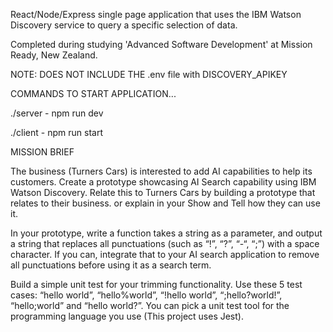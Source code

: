 React/Node/Express single page application that uses the IBM Watson Discovery service to query a specific selection of data.

Completed during studying 'Advanced Software Development' at Mission Ready, New Zealand.

NOTE: DOES NOT INCLUDE THE .env file with DISCOVERY_APIKEY

COMMANDS TO START APPLICATION...

./server - npm run dev

./client - npm run start

MISSION BRIEF

The business (Turners Cars) is interested to add AI capabilities to help its customers. Create a prototype showcasing AI Search capability using IBM Watson Discovery. Relate this to Turners Cars by building a prototype that relates to their business. or explain in your Show and Tell how they can use it.

In your prototype, write a function takes a string as a parameter, and output a string that replaces all punctuations (such as “!”, “?”, “-“, “;”) with a space character. If you can, integrate that to your AI search application to remove all punctuations before using it as a search term.

Build a simple unit test for your trimming functionality. Use these 5 test cases: “hello world”, “hello%world”, “!hello world”, “;hello?world!”, “hello;world” and “hello world?”. You can pick a unit test tool for the programming language you use (This project uses Jest).
